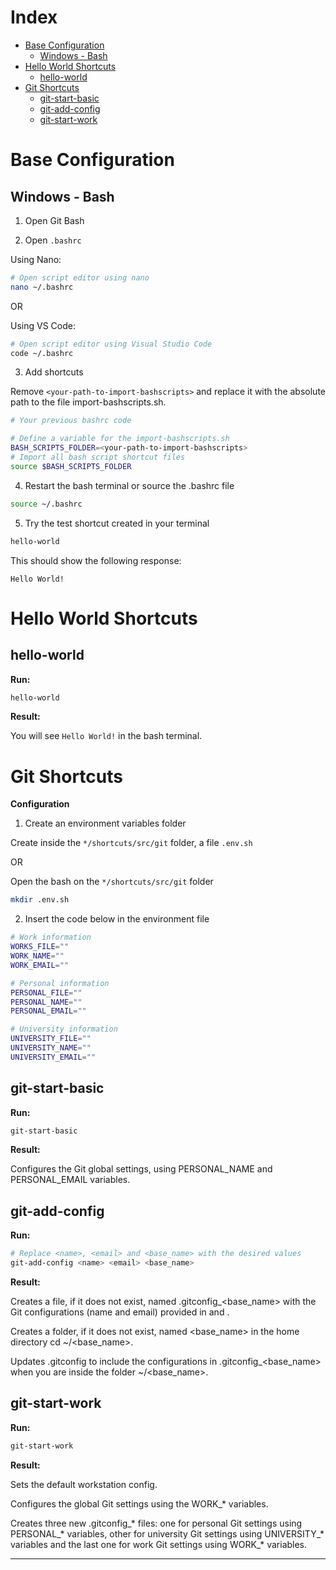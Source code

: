 # Index

- [Base Configuration](#base-configuration)
    - [Windows - Bash](#windows---bash)
- [Hello World Shortcuts](#hello-world-shortcuts)
    - [hello-world](#hello-world)
- [Git Shortcuts](#git-shortcuts)
    - [git-start-basic](#git-start-basic)
    - [git-add-config](#git-add-config)
    - [git-start-work](#git-start-work)

# Base Configuration

## Windows - Bash

1. Open Git Bash

2. Open `.bashrc`

Using Nano:

```bash
# Open script editor using nano
nano ~/.bashrc
```

OR

Using VS Code:

```bash
# Open script editor using Visual Studio Code
code ~/.bashrc
```

3. Add shortcuts

Remove `<your-path-to-import-bashscripts>` and replace it with the absolute path to the file import-bashscripts.sh.

```bash
# Your previous bashrc code

# Define a variable for the import-bashscripts.sh
BASH_SCRIPTS_FOLDER=<your-path-to-import-bashscripts>
# Import all bash script shortcut files
source $BASH_SCRIPTS_FOLDER
```

4. Restart the bash terminal or source the .bashrc file

```bash
source ~/.bashrc
```

5. Try the test shortcut created in your terminal

```bash
hello-world
```

This should show the following response:

```
Hello World!
```

# Hello World Shortcuts

## hello-world

**Run:**

```bash
hello-world
```

**Result:**

You will see `Hello World!` in the bash terminal.

# Git Shortcuts

**Configuration**

1. Create an environment variables folder

Create inside the `*/shortcuts/src/git` folder, a file `.env.sh`

OR

Open the bash on the `*/shortcuts/src/git` folder

```bash
mkdir .env.sh
```

2. Insert the code below in the environment file

```bash
# Work information
WORKS_FILE=""
WORK_NAME=""
WORK_EMAIL=""

# Personal information
PERSONAL_FILE=""
PERSONAL_NAME=""
PERSONAL_EMAIL=""

# University information
UNIVERSITY_FILE=""
UNIVERSITY_NAME=""
UNIVERSITY_EMAIL=""
```

## git-start-basic

**Run:**

```bash
git-start-basic
```

**Result:**

Configures the Git global settings, using PERSONAL_NAME and PERSONAL_EMAIL variables.

## git-add-config

**Run:**

```bash
# Replace <name>, <email> and <base_name> with the desired values
git-add-config <name> <email> <base_name>
```

**Result:**

Creates a file, if it does not exist, named .gitconfig_<base_name> with the Git configurations (name and email) provided in <name> and <email>.

Creates a folder, if it does not exist, named <base_name> in the home directory cd ~/<base_name>.

Updates .gitconfig to include the configurations in .gitconfig_<base_name> when you are inside the folder ~/<base_name>.

## git-start-work

**Run:**

```bash
git-start-work
```

**Result:**

Sets the default workstation config.

Configures the global Git settings using the WORK_* variables.

Creates three new .gitconfig_* files: one for personal Git settings using PERSONAL_* variables, other for university Git settings using UNIVERSITY_* variables and the last one for work Git settings using WORK_* variables.

----
